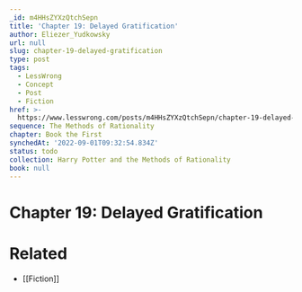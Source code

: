 ```yaml
---
_id: m4HHsZYXzQtchSepn
title: 'Chapter 19: Delayed Gratification'
author: Eliezer_Yudkowsky
url: null
slug: chapter-19-delayed-gratification
type: post
tags:
  - LessWrong
  - Concept
  - Post
  - Fiction
href: >-
  https://www.lesswrong.com/posts/m4HHsZYXzQtchSepn/chapter-19-delayed-gratification
sequence: The Methods of Rationality
chapter: Book the First
synchedAt: '2022-09-01T09:32:54.834Z'
status: todo
collection: Harry Potter and the Methods of Rationality
book: null
---
```


# Chapter 19: Delayed Gratification


# Related

- [[Fiction]]